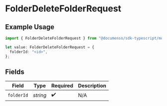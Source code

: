 # FolderDeleteFolderRequest

## Example Usage

```typescript
import { FolderDeleteFolderRequest } from "@documenso/sdk-typescript/models/operations";

let value: FolderDeleteFolderRequest = {
  folderId: "<id>",
};
```

## Fields

| Field              | Type               | Required           | Description        |
| ------------------ | ------------------ | ------------------ | ------------------ |
| `folderId`         | *string*           | :heavy_check_mark: | N/A                |